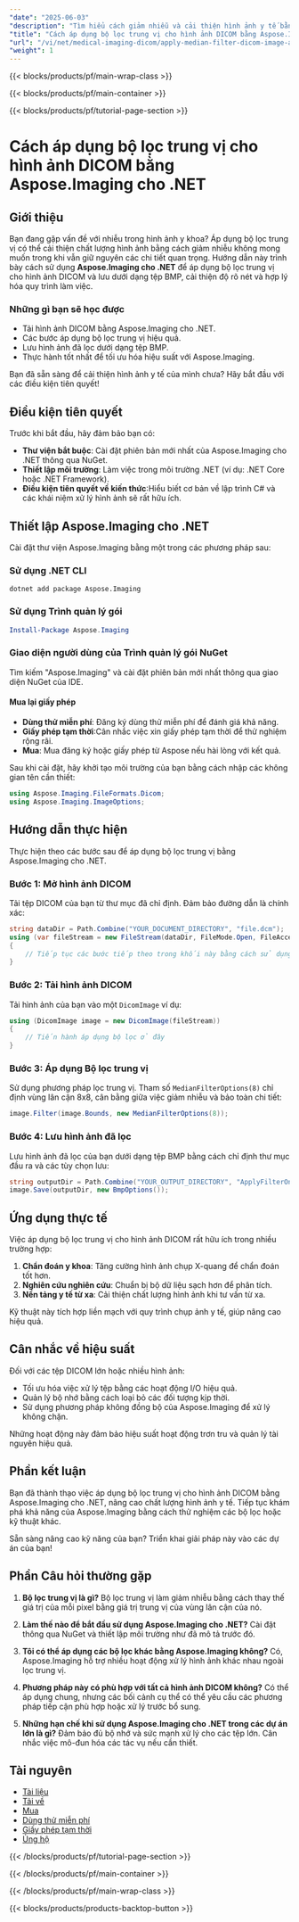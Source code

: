 ```yaml
---
"date": "2025-06-03"
"description": "Tìm hiểu cách giảm nhiễu và cải thiện hình ảnh y tế bằng Aspose.Imaging cho .NET. Hướng dẫn này hướng dẫn bạn cách áp dụng bộ lọc trung vị cho các tệp DICOM."
"title": "Cách áp dụng bộ lọc trung vị cho hình ảnh DICOM bằng Aspose.Imaging cho .NET"
"url": "/vi/net/medical-imaging-dicom/apply-median-filter-dicom-image-aspose-imaging-net/"
"weight": 1
---
```


{{< blocks/products/pf/main-wrap-class >}}

{{< blocks/products/pf/main-container >}}

{{< blocks/products/pf/tutorial-page-section >}}
# Cách áp dụng bộ lọc trung vị cho hình ảnh DICOM bằng Aspose.Imaging cho .NET

## Giới thiệu

Bạn đang gặp vấn đề với nhiễu trong hình ảnh y khoa? Áp dụng bộ lọc trung vị có thể cải thiện chất lượng hình ảnh bằng cách giảm nhiễu không mong muốn trong khi vẫn giữ nguyên các chi tiết quan trọng. Hướng dẫn này trình bày cách sử dụng **Aspose.Imaging cho .NET** để áp dụng bộ lọc trung vị cho hình ảnh DICOM và lưu dưới dạng tệp BMP, cải thiện độ rõ nét và hợp lý hóa quy trình làm việc.

### Những gì bạn sẽ học được
- Tải hình ảnh DICOM bằng Aspose.Imaging cho .NET.
- Các bước áp dụng bộ lọc trung vị hiệu quả.
- Lưu hình ảnh đã lọc dưới dạng tệp BMP.
- Thực hành tốt nhất để tối ưu hóa hiệu suất với Aspose.Imaging.

Bạn đã sẵn sàng để cải thiện hình ảnh y tế của mình chưa? Hãy bắt đầu với các điều kiện tiên quyết!

## Điều kiện tiên quyết

Trước khi bắt đầu, hãy đảm bảo bạn có:
- **Thư viện bắt buộc**: Cài đặt phiên bản mới nhất của Aspose.Imaging cho .NET thông qua NuGet.
- **Thiết lập môi trường**: Làm việc trong môi trường .NET (ví dụ: .NET Core hoặc .NET Framework).
- **Điều kiện tiên quyết về kiến thức**:Hiểu biết cơ bản về lập trình C# và các khái niệm xử lý hình ảnh sẽ rất hữu ích.

## Thiết lập Aspose.Imaging cho .NET

Cài đặt thư viện Aspose.Imaging bằng một trong các phương pháp sau:

### Sử dụng .NET CLI
```shell
dotnet add package Aspose.Imaging
```

### Sử dụng Trình quản lý gói
```powershell
Install-Package Aspose.Imaging
```

### Giao diện người dùng của Trình quản lý gói NuGet
Tìm kiếm "Aspose.Imaging" và cài đặt phiên bản mới nhất thông qua giao diện NuGet của IDE.

#### Mua lại giấy phép
- **Dùng thử miễn phí**: Đăng ký dùng thử miễn phí để đánh giá khả năng.
- **Giấy phép tạm thời**:Cân nhắc việc xin giấy phép tạm thời để thử nghiệm rộng rãi.
- **Mua**: Mua đăng ký hoặc giấy phép từ Aspose nếu hài lòng với kết quả.

Sau khi cài đặt, hãy khởi tạo môi trường của bạn bằng cách nhập các không gian tên cần thiết:

```csharp
using Aspose.Imaging.FileFormats.Dicom;
using Aspose.Imaging.ImageOptions;
```

## Hướng dẫn thực hiện

Thực hiện theo các bước sau để áp dụng bộ lọc trung vị bằng Aspose.Imaging cho .NET.

### Bước 1: Mở hình ảnh DICOM

Tải tệp DICOM của bạn từ thư mục đã chỉ định. Đảm bảo đường dẫn là chính xác:

```csharp
string dataDir = Path.Combine("YOUR_DOCUMENT_DIRECTORY", "file.dcm");
using (var fileStream = new FileStream(dataDir, FileMode.Open, FileAccess.Read))
{
    // Tiếp tục các bước tiếp theo trong khối này bằng cách sử dụng
}
```

### Bước 2: Tải hình ảnh DICOM

Tải hình ảnh của bạn vào một `DicomImage` ví dụ:

```csharp
using (DicomImage image = new DicomImage(fileStream))
{
    // Tiến hành áp dụng bộ lọc ở đây
}
```

### Bước 3: Áp dụng Bộ lọc trung vị

Sử dụng phương pháp lọc trung vị. Tham số `MedianFilterOptions(8)` chỉ định vùng lân cận 8x8, cân bằng giữa việc giảm nhiễu và bảo toàn chi tiết:

```csharp
image.Filter(image.Bounds, new MedianFilterOptions(8));
```

### Bước 4: Lưu hình ảnh đã lọc

Lưu hình ảnh đã lọc của bạn dưới dạng tệp BMP bằng cách chỉ định thư mục đầu ra và các tùy chọn lưu:

```csharp
string outputDir = Path.Combine("YOUR_OUTPUT_DIRECTORY", "ApplyFilterOnDICOMImage_out.bmp");
image.Save(outputDir, new BmpOptions());
```

## Ứng dụng thực tế

Việc áp dụng bộ lọc trung vị cho hình ảnh DICOM rất hữu ích trong nhiều trường hợp:
1. **Chẩn đoán y khoa**: Tăng cường hình ảnh chụp X-quang để chẩn đoán tốt hơn.
2. **Nghiên cứu nghiên cứu**: Chuẩn bị bộ dữ liệu sạch hơn để phân tích.
3. **Nền tảng y tế từ xa**: Cải thiện chất lượng hình ảnh khi tư vấn từ xa.

Kỹ thuật này tích hợp liền mạch với quy trình chụp ảnh y tế, giúp nâng cao hiệu quả.

## Cân nhắc về hiệu suất

Đối với các tệp DICOM lớn hoặc nhiều hình ảnh:
- Tối ưu hóa việc xử lý tệp bằng các hoạt động I/O hiệu quả.
- Quản lý bộ nhớ bằng cách loại bỏ các đối tượng kịp thời.
- Sử dụng phương pháp không đồng bộ của Aspose.Imaging để xử lý không chặn.

Những hoạt động này đảm bảo hiệu suất hoạt động trơn tru và quản lý tài nguyên hiệu quả.

## Phần kết luận

Bạn đã thành thạo việc áp dụng bộ lọc trung vị cho hình ảnh DICOM bằng Aspose.Imaging cho .NET, nâng cao chất lượng hình ảnh y tế. Tiếp tục khám phá khả năng của Aspose.Imaging bằng cách thử nghiệm các bộ lọc hoặc kỹ thuật khác.

Sẵn sàng nâng cao kỹ năng của bạn? Triển khai giải pháp này vào các dự án của bạn!

## Phần Câu hỏi thường gặp

1. **Bộ lọc trung vị là gì?**
   Bộ lọc trung vị làm giảm nhiễu bằng cách thay thế giá trị của mỗi pixel bằng giá trị trung vị của vùng lân cận của nó.

2. **Làm thế nào để bắt đầu sử dụng Aspose.Imaging cho .NET?**
   Cài đặt thông qua NuGet và thiết lập môi trường như đã mô tả trước đó.

3. **Tôi có thể áp dụng các bộ lọc khác bằng Aspose.Imaging không?**
   Có, Aspose.Imaging hỗ trợ nhiều hoạt động xử lý hình ảnh khác nhau ngoài lọc trung vị.

4. **Phương pháp này có phù hợp với tất cả hình ảnh DICOM không?**
   Có thể áp dụng chung, nhưng các bối cảnh cụ thể có thể yêu cầu các phương pháp tiếp cận phù hợp hoặc xử lý trước bổ sung.

5. **Những hạn chế khi sử dụng Aspose.Imaging cho .NET trong các dự án lớn là gì?**
   Đảm bảo đủ bộ nhớ và sức mạnh xử lý cho các tệp lớn. Cân nhắc việc mô-đun hóa các tác vụ nếu cần thiết.

## Tài nguyên
- [Tài liệu](https://reference.aspose.com/imaging/net/)
- [Tải về](https://releases.aspose.com/imaging/net/)
- [Mua](https://purchase.aspose.com/buy)
- [Dùng thử miễn phí](https://releases.aspose.com/imaging/net/)
- [Giấy phép tạm thời](https://purchase.aspose.com/temporary-license/)
- [Ủng hộ](https://forum.aspose.com/c/imaging/10)

{{< /blocks/products/pf/tutorial-page-section >}}

{{< /blocks/products/pf/main-container >}}

{{< /blocks/products/pf/main-wrap-class >}}

{{< blocks/products/products-backtop-button >}}